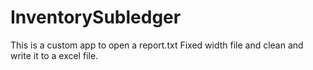 # InventorySubledger

This is a custom app to open a report.txt Fixed width file and clean and write it to a excel file. 
